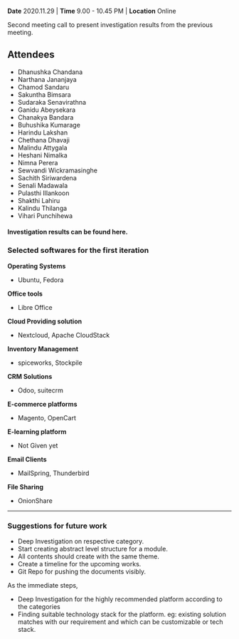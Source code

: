 **Date** 2020.11.29 | **Time** 9.00 - 10.45 PM | **Location** Online

Second meeting call to present investigation results from the previous meeting.

## Attendees

- Dhanushka Chandana
- Narthana Jananjaya
- Chamod Sandaru
- Sakuntha Bimsara
- Sudaraka Senavirathna
- Ganidu Abeysekara
- Chanakya Bandara
- Buhushika Kumarage
- Harindu Lakshan
- Chethana Dhavaji
- Malindu Attygala
- Heshani Nimalka
- Nimna Perera
- Sewvandi Wickramasinghe
- Sachith Siriwardena
- Senali Madawala
- Pulasthi Illankoon
- Shakthi Lahiru
- Kalindu Thilanga
- Vihari Punchihewa

#### Investigation results can be found here.

### Selected softwares for the first iteration

**Operating Systems**

- Ubuntu, Fedora

**Office tools**

- Libre Office

**Cloud Providing solution**

- Nextcloud, Apache CloudStack

**Inventory Management**

- spiceworks, Stockpile

**CRM Solutions**

- Odoo, suitecrm

**E-commerce platforms**

- Magento, OpenCart

**E-learning platform**

- Not Given yet

**Email Clients**

- MailSpring, Thunderbird

**File Sharing**

- OnionShare

---

### Suggestions for future work

- Deep Investigation on respective category.
- Start creating abstract level structure for a module.
- All contents should create with the same theme.
- Create a timeline for the upcoming works.
- Git Repo for pushing the documents visibly.

As the immediate steps,

- Deep Investigation for the highly recommended platform according to the categories
- Finding suitable technology stack for the platform. eg: existing solution matches with our requirement and which can be customizable or tech stack.
